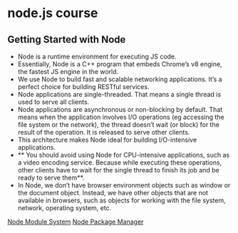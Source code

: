 # node.js course

## Getting Started with Node

- Node is a runtime environment for executing JS code.
- Essentially, Node is a C++ program that embeds Chrome’s v8 engine, the fastest JS engine in the world. 
- We use Node to build fast and scalable networking applications. It’s a perfect choice for building RESTful services. 
- Node applications are single-threaded. That means a single thread is used to serve all clients. 
- Node applications are asynchronous or non-blocking by default. That means when the application involves I/O operations (eg accessing the file system or the network), the thread doesn’t wait (or block) for the result of the operation. It is released to serve other clients. 
- This architecture makes Node ideal for building I/O-intensive applications. 
- ** You should avoid using Node for CPU-intensive applications, such as a video encoding service. Because while executing these operations, other clients have to wait for the single thread to finish its job and be ready to serve them**. 
- In Node, we don’t have browser environment objects such as window or the document object. Instead, we have other objects that are not available in browsers, such as objects for working with the file system, network, operating system, etc.


[Node Module System](./module-sytem) 
[Node Package Manager](./npm) 